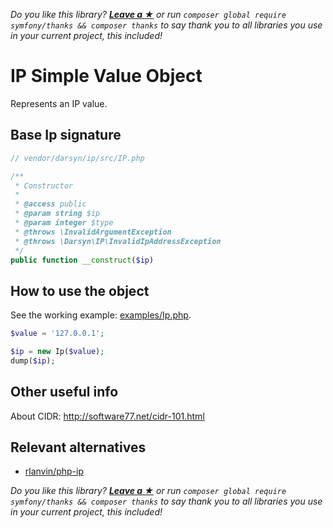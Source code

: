 *Do you like this library? [**Leave a &#9733;**](#js-repo-pjax-container) or run `composer global require symfony/thanks && composer thanks` to say thank you to all libraries you use in your current project, this included!*

IP Simple Value Object
======================

Represents an IP value.

## Base Ip signature

```php
// vendor/darsyn/ip/src/IP.php

/**
 * Constructor
 *
 * @access public
 * @param string $ip
 * @param integer $type
 * @throws \InvalidArgumentException
 * @throws \Darsyn\IP\InvalidIpAddressException
 */
public function __construct($ip)
```

## How to use the object

See the working example: [examples/Ip.php](examples/Ip.php).

```php
$value = '127.0.0.1';

$ip = new Ip($value);
dump($ip);
```

## Other useful info

About CIDR: http://software77.net/cidr-101.html

## Relevant alternatives

* [rlanvin/php-ip](https://github.com/rlanvin/php-ip)

*Do you like this library? [**Leave a &#9733;**](#js-repo-pjax-container) or run `composer global require symfony/thanks && composer thanks` to say thank you to all libraries you use in your current project, this included!*
